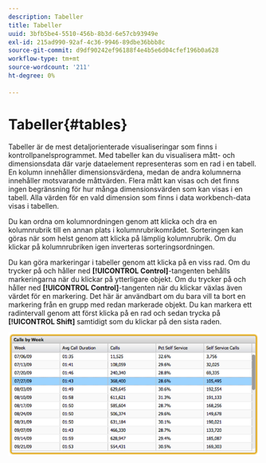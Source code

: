 ```yaml
---
description: Tabeller
title: Tabeller
uuid: 3bfb5be4-5510-456b-8b3d-6e57cb93949e
exl-id: 215ad990-92af-4c36-9946-89dbe36bbb8c
source-git-commit: d9df90242ef96188f4e4b5e6d04cfef196b0a628
workflow-type: tm+mt
source-wordcount: '211'
ht-degree: 0%

---
```


# Tabeller{#tables}

Tabeller är de mest detaljorienterade visualiseringar som finns i kontrollpanelsprogrammet. Med tabeller kan du visualisera mått- och dimensionsdata där varje dataelement representeras som en rad i en tabell. En kolumn innehåller dimensionsvärdena, medan de andra kolumnerna innehåller motsvarande måttvärden. Flera mått kan visas och det finns ingen begränsning för hur många dimensionsvärden som kan visas i en tabell. Alla värden för en vald dimension som finns i data workbench-data visas i tabellen.

Du kan ordna om kolumnordningen genom att klicka och dra en kolumnrubrik till en annan plats i kolumnrubrikområdet. Sorteringen kan göras när som helst genom att klicka på lämplig kolumnrubrik. Om du klickar på kolumnrubriken igen inverteras sorteringsordningen.

Du kan göra markeringar i tabeller genom att klicka på en viss rad. Om du trycker på och håller ned **[!UICONTROL Control]**-tangenten behålls markeringarna när du klickar på ytterligare objekt. Om du trycker på och håller ned **[!UICONTROL Control]**-tangenten när du klickar växlas även värdet för en markering. Det här är användbart om du bara vill ta bort en markering från en grupp med redan markerade objekt. Du kan markera ett radintervall genom att först klicka på en rad och sedan trycka på **[!UICONTROL Shift]** samtidigt som du klickar på den sista raden.

![](assets/table.png)
